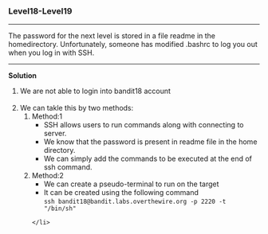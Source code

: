 ### Level18-Level19

<hr>
The password for the next level is stored in a file readme in the homedirectory. Unfortunately, someone has modified .bashrc to log you out when you log in with SSH.
<hr/>

<b>Solution</b><br/>

<ol>

<li>We are not able to login into bandit18 account</li>

<image>
<image>


<li>We can takle this by two methods:
<ol>
    <li>Method:1
        <ul>
            <li>SSH allows users to run commands along with connecting to server.</li>
            <li>We know that the password is present in readme file in the home directory.</li>
            <li>We can simply add the commands to be executed at the end of ssh command.</li>
            <image>
        </ul>
    </li>
    <li>Method:2
        <ul>
            <li>We can create a pseudo-terminal to run on the target</li>
            <li>It can be created using the following command<br/>
            <code>ssh bandit18@bandit.labs.overthewire.org -p 2220 -t "/bin/sh"</code></li>
            <image>
        </ul>
    
    </li>
</ol>


</li>
